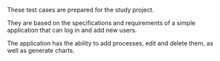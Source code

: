 These test cases are prepared for the study project. 

They are based on the specifications and requirements of a simple application that can log in and add new users. 

The application has the ability to add processes, edit and delete them, as well as generate charts.

